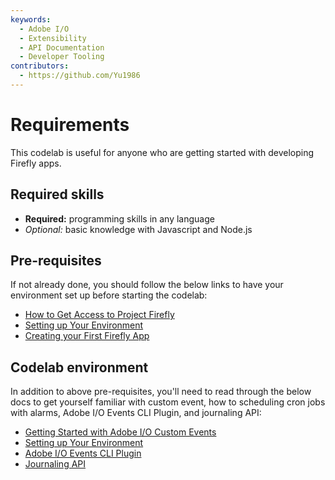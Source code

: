 ```yaml
---
keywords:
  - Adobe I/O
  - Extensibility
  - API Documentation
  - Developer Tooling
contributors:
  - https://github.com/Yu1986
---
```


# Requirements

This codelab is useful for anyone who are getting started with developing Firefly apps.

## Required skills

* **Required:** programming skills in any language
* *Optional:* basic knowledge with Javascript and Node.js

## Pre-requisites

If not already done, you should follow the below links to have your environment set up before starting the codelab:

* [How to Get Access to Project Firefly](https://github.com/AdobeDocs/project-firefly/blob/master/overview/getting_access.md)
* [Setting up Your Environment](https://github.com/AdobeDocs/project-firefly/blob/master/getting_started/setup.md)
* [Creating your First Firefly App](https://github.com/AdobeDocs/project-firefly/blob/master/getting_started/first_app.md)

## Codelab environment

In addition to above pre-requisites, you'll need to read through the below docs to get yourself familiar with custom event, how to scheduling cron jobs with alarms, Adobe I/O Events CLI Plugin, and journaling API: 

* [Getting Started with Adobe I/O Custom Events](https://adobeio-codelabs-custom-events-adobedocs.project-helix.page/?src=/README.html)
* [Setting up Your Environment](https://adobeio-codelabs-alarms-adobedocs.project-helix.page/?src=/README.html)
* [Adobe I/O Events CLI Plugin](https://github.com/adobe/aio-cli-plugin-events)
* [Journaling API](https://www.adobe.io/apis/experienceplatform/events/docs.html#!adobedocs/adobeio-events/master/api/journaling_api.md)

